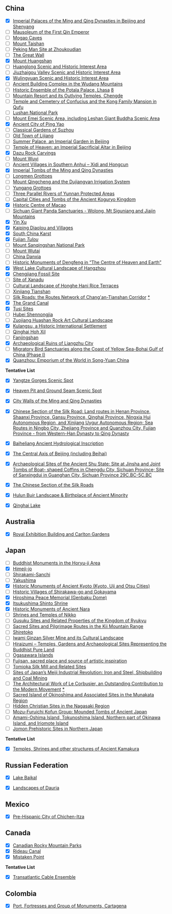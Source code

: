 ## China

- [x] [Imperial Palaces of the Ming and Qing Dynasties in Beijing and Shenyang](https://whc.unesco.org/en/list/439)
- [ ] [Mausoleum of the First Qin Emperor](https://whc.unesco.org/en/list/441)
- [ ] [Mogao Caves](https://whc.unesco.org/en/list/440)
- [ ] [Mount Taishan](https://whc.unesco.org/en/list/437)
- [ ] [Peking Man Site at Zhoukoudian](https://whc.unesco.org/en/list/449)
- [ ] [The Great Wall](https://whc.unesco.org/en/list/438)
- [x] [Mount Huangshan](https://whc.unesco.org/en/list/547)
- [ ] [Huanglong Scenic and Historic Interest Area](https://whc.unesco.org/en/list/638)
- [ ] [Jiuzhaigou Valley Scenic and Historic Interest Area](https://whc.unesco.org/en/list/637)
- [x] [Wulingyuan Scenic and Historic Interest Area](https://whc.unesco.org/en/list/640)
- [ ] [Ancient Building Complex in the Wudang Mountains](https://whc.unesco.org/en/list/705)
- [ ] [Historic Ensemble of the Potala Palace, Lhasa](https://whc.unesco.org/en/list/707) [8](https://whc.unesco.org/en/list/#note8)
- [ ] [Mountain Resort and its Outlying Temples, Chengde](https://whc.unesco.org/en/list/703)
- [ ] [Temple and Cemetery of Confucius and the Kong Family Mansion in Qufu](https://whc.unesco.org/en/list/704)
- [ ] [Lushan National Park](https://whc.unesco.org/en/list/778)
- [ ] [Mount Emei Scenic Area, including Leshan Giant Buddha Scenic Area](https://whc.unesco.org/en/list/779)
- [x] [Ancient City of Ping Yao](https://whc.unesco.org/en/list/812)
- [ ] [Classical Gardens of Suzhou](https://whc.unesco.org/en/list/813)
- [ ] [Old Town of Lijiang](https://whc.unesco.org/en/list/811)
- [ ] [Summer Palace, an Imperial Garden in Beijing](https://whc.unesco.org/en/list/880)
- [ ] [Temple of Heaven: an Imperial Sacrificial Altar in Beijing](https://whc.unesco.org/en/list/881)
- [x] [Dazu Rock Carvings](https://whc.unesco.org/en/list/912)
- [ ] [Mount Wuyi](https://whc.unesco.org/en/list/911)
- [ ] [Ancient Villages in Southern Anhui – Xidi and Hongcun](https://whc.unesco.org/en/list/1002)
- [x] [Imperial Tombs of the Ming and Qing Dynasties](https://whc.unesco.org/en/list/1004)
- [ ] [Longmen Grottoes](https://whc.unesco.org/en/list/1003)
- [ ] [Mount Qingcheng and the Dujiangyan Irrigation System](https://whc.unesco.org/en/list/1001)
- [ ] [Yungang Grottoes](https://whc.unesco.org/en/list/1039)
- [ ] [Three Parallel Rivers of Yunnan Protected Areas](https://whc.unesco.org/en/list/1083)
- [ ] [Capital Cities and Tombs of the Ancient Koguryo Kingdom](https://whc.unesco.org/en/list/1135)
- [x] [Historic Centre of Macao](https://whc.unesco.org/en/list/1110)
- [ ] [Sichuan Giant Panda Sanctuaries - Wolong, Mt Siguniang and Jiajin Mountains](https://whc.unesco.org/en/list/1213)
- [x] [Yin Xu](https://whc.unesco.org/en/list/1114)
- [x] [Kaiping Diaolou and Villages](https://whc.unesco.org/en/list/1112)
- [x] [South China Karst](https://whc.unesco.org/en/list/1248)
- [x] [Fujian *Tulou*](https://whc.unesco.org/en/list/1113)
- [ ] [Mount Sanqingshan National Park](https://whc.unesco.org/en/list/1292)
- [ ] [Mount Wutai](https://whc.unesco.org/en/list/1279)
- [ ] [China Danxia](https://whc.unesco.org/en/list/1335)
- [ ] [Historic Monuments of Dengfeng in “The Centre of Heaven and Earth”](https://whc.unesco.org/en/list/1305)
- [x] [West Lake Cultural Landscape of Hangzhou](https://whc.unesco.org/en/list/1334)
- [x] [Chengjiang Fossil Site](https://whc.unesco.org/en/list/1388)
- [ ] [Site of Xanadu](https://whc.unesco.org/en/list/1389)
- [ ] [Cultural Landscape of Honghe Hani Rice Terraces](https://whc.unesco.org/en/list/1111)
- [ ] [Xinjiang Tianshan](https://whc.unesco.org/en/list/1414)
- [ ] [Silk Roads: the Routes Network of Chang'an-Tianshan Corridor](https://whc.unesco.org/en/list/1442) [*](https://whc.unesco.org/en/list/#transboundary)
- [x] [The Grand Canal](https://whc.unesco.org/en/list/1443)
- [x] [Tusi Sites](https://whc.unesco.org/en/list/1474)
- [ ] [Hubei Shennongjia](https://whc.unesco.org/en/list/1509)
- [ ] [Zuojiang Huashan Rock Art Cultural Landscape](https://whc.unesco.org/en/list/1508)
- [x] [Kulangsu, a Historic International Settlement](https://whc.unesco.org/en/list/1541)
- [ ] [Qinghai Hoh Xil](https://whc.unesco.org/en/list/1540)
- [ ] [Fanjingshan](https://whc.unesco.org/en/list/1559)
- [x] [Archaeological Ruins of Liangzhu City](https://whc.unesco.org/en/list/1592)
- [ ] [Migratory Bird Sanctuaries along the Coast of Yellow Sea-Bohai Gulf of China (Phase I)](https://whc.unesco.org/en/list/1606)
- [x] [Quanzhou: Emporium of the World in Song-Yuan China](https://whc.unesco.org/en/list/1561)

**Tentative List**

- [x] [Yangtze Gorges Scenic Spot](https://whc.unesco.org/en/tentativelists/1623/)
- [x] [Heaven Pit and Ground Seam Scenic Spot](https://whc.unesco.org/en/tentativelists/1625/)
- [x] [City Walls of the Ming and Qing Dynasties](https://whc.unesco.org/en/tentativelists/5324/)
- [x] [Chinese Section of the Silk Road: Land routes in Henan Province, Shaanxi Province, Gansu Province, Qinghai Province, Ningxia Hui Autonomous Region, and Xinjiang Uygur Autonomous Region; Sea Routes in Ningbo City, Zhejiang Province and Quanzhou City, Fujian Province - from Western-Han Dynasty to Qing Dynasty](https://whc.unesco.org/en/tentativelists/5335/)
- [x] [Baiheliang Ancient Hydrological Inscription](https://whc.unesco.org/en/tentativelists/5341/)
- [x] [The Central Axis of Beijing (including Beihai)](https://whc.unesco.org/en/tentativelists/5802/)
- [x] [Archaeological Sites of the Ancient Shu State: Site at Jinsha and Joint Tombs of Boat- shaped Coffins in Chengdu City, Sichuan Province; Site of Sanxingdui in Guanghan City, Sichuan Province 29C.BC-5C.BC](https://whc.unesco.org/en/tentativelists/5816/)
- [x] [The Chinese Section of the Silk Roads](https://whc.unesco.org/en/tentativelists/6093/)
- [x] [Hulun Buir Landscape & Birthplace of Ancient Minority](https://whc.unesco.org/en/tentativelists/6185/)
- [x] [Qinghai Lake](https://whc.unesco.org/en/tentativelists/6186/)



## Australia

- [x] [Royal Exhibition Building and Carlton Gardens](https://whc.unesco.org/en/list/1131)



## Japan

- [ ] [Buddhist Monuments in the Horyu-ji Area](https://whc.unesco.org/en/list/660)
- [x] [Himeji-jo](https://whc.unesco.org/en/list/661)
- [ ] [Shirakami-Sanchi](https://whc.unesco.org/en/list/663)
- [ ] [Yakushima](https://whc.unesco.org/en/list/662)
- [x] [Historic Monuments of Ancient Kyoto (Kyoto, Uji and Otsu Cities)](https://whc.unesco.org/en/list/688)
- [ ] [Historic Villages of Shirakawa-go and Gokayama](https://whc.unesco.org/en/list/734)
- [x] [Hiroshima Peace Memorial (Genbaku Dome)](https://whc.unesco.org/en/list/775)
- [x] [Itsukushima Shinto Shrine](https://whc.unesco.org/en/list/776)
- [x] [Historic Monuments of Ancient Nara](https://whc.unesco.org/en/list/870)
- [ ] [Shrines and Temples of Nikko](https://whc.unesco.org/en/list/913)
- [ ] [Gusuku Sites and Related Properties of the Kingdom of Ryukyu](https://whc.unesco.org/en/list/972)
- [ ] [Sacred Sites and Pilgrimage Routes in the Kii Mountain Range](https://whc.unesco.org/en/list/1142)
- [ ] [Shiretoko](https://whc.unesco.org/en/list/1193)
- [ ] [Iwami Ginzan Silver Mine and its Cultural Landscape](https://whc.unesco.org/en/list/1246)
- [ ] [Hiraizumi – Temples, Gardens and Archaeological Sites Representing the Buddhist Pure Land](https://whc.unesco.org/en/list/1277)
- [ ] [Ogasawara Islands](https://whc.unesco.org/en/list/1362)
- [ ] [Fujisan, sacred place and source of artistic inspiration](https://whc.unesco.org/en/list/1418)
- [ ] [Tomioka Silk Mill and Related Sites](https://whc.unesco.org/en/list/1449)
- [ ] [Sites of Japan’s Meiji Industrial Revolution: Iron and Steel, Shipbuilding and Coal Mining](https://whc.unesco.org/en/list/1484)
- [ ] [The Architectural Work of Le Corbusier, an Outstanding Contribution to the Modern Movement](https://whc.unesco.org/en/list/1321) [*](https://whc.unesco.org/en/list/#transboundary)
- [ ] [Sacred Island of Okinoshima and Associated Sites in the Munakata Region](https://whc.unesco.org/en/list/1535)
- [ ] [Hidden Christian Sites in the Nagasaki Region](https://whc.unesco.org/en/list/1495)
- [ ] [Mozu-Furuichi Kofun Group: Mounded Tombs of Ancient Japan](https://whc.unesco.org/en/list/1593)
- [ ] [Amami-Oshima Island, Tokunoshima Island, Northern part of Okinawa Island, and Iriomote Island](https://whc.unesco.org/en/list/1574)
- [ ] [Jomon Prehistoric Sites in Northern Japan](https://whc.unesco.org/en/list/1632)

**Tentative List**

- [x] [Temples, Shrines and other structures of Ancient Kamakura](https://whc.unesco.org/en/tentativelists/370/)



## Russian Federation

- [x] [Lake Baikal](https://whc.unesco.org/en/list/754)
- [x] [Landscapes of Dauria](http://whc.unesco.org/en/list/1448) 



## Mexico

- [x] [Pre-Hispanic City of Chichen-Itza](https://whc.unesco.org/en/list/483)



## Canada

- [x] [Canadian Rocky Mountain Parks](https://whc.unesco.org/en/list/304)
- [x] [Rideau Canal](https://whc.unesco.org/en/list/1221)
- [x] [Mistaken Point](https://whc.unesco.org/en/list/1497)

**Tentative List**

- [x] [Transatlantic Cable Ensemble](https://whc.unesco.org/en/tentativelists/6631/)



## Colombia

- [x] [Port, Fortresses and Group of Monuments, Cartagena](https://whc.unesco.org/en/list/285)
